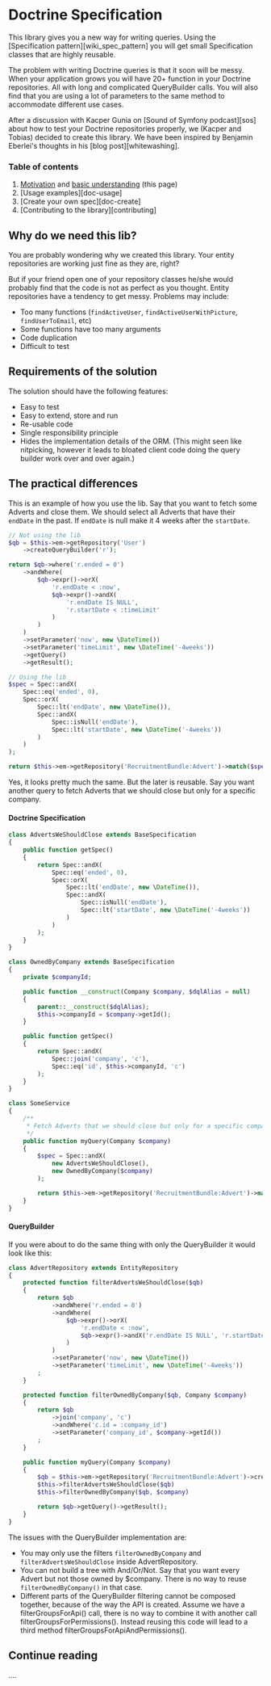 # Doctrine Specification

This library gives you a new way for writing queries. Using the [Specification pattern][wiki_spec_pattern] you will
get small Specification classes that are highly reusable.

The problem with writing Doctrine queries is that it soon will be messy. When your application grows you will have
20+ function in your Doctrine repositories. All with long and complicated QueryBuilder calls. You will also find that
you are using a lot of parameters to the same method to accommodate different use cases.

After a discussion with Kacper Gunia on [Sound of Symfony podcast][sos] about how to test your Doctrine repositories properly, we (Kacper and Tobias) decided to create this library. We have been inspired by Benjamin Eberlei's thoughts in his [blog post][whitewashing].

### Table of contents

1. [Motivation](#why-do-we-need-this-lib) and [basic understanding](#the-practical-differences) (this page)
2. [Usage examples][doc-usage]
3. [Create your own spec][doc-create]
4. [Contributing to the library][contributing]


## Why do we need this lib?

You are probably wondering why we created this library. Your entity repositories are working just fine as they are, right?

But if your friend open one of your repository classes he/she would probably find that the code is not as perfect as you thought.
Entity repositories have a tendency to get messy. Problems may include:

 * Too many functions (`findActiveUser`, `findActiveUserWithPicture`, `findUserToEmail`, etc)
 * Some functions have too many arguments
 * Code duplication
 * Difficult to test

## Requirements of the solution

The solution should have the following features:

* Easy to test
* Easy to extend, store and run
* Re-usable code
* Single responsibility principle
* Hides the implementation details of the ORM. (This might seen like nitpicking, however it leads to bloated client code
doing the query builder work over and over again.)

## The practical differences

This is an example of how you use the lib. Say that you want to fetch some Adverts and close them. We should select all Adverts that have their `endDate` in the past. If `endDate` is null make it 4 weeks after the `startDate`.

``` php
// Not using the lib
$qb = $this->em->getRepository('User')
    ->createQueryBuilder('r');

return $qb->where('r.ended = 0')
    ->andWhere(
        $qb->expr()->orX(
            'r.endDate < :now',
            $qb->expr()->andX(
                'r.endDate IS NULL',
                'r.startDate < :timeLimit'
            )
        )
    )
    ->setParameter('now', new \DateTime())
    ->setParameter('timeLimit', new \DateTime('-4weeks'))
    ->getQuery()
    ->getResult();
```

``` php
// Using the lib
$spec = Spec::andX(
    Spec::eq('ended', 0),
    Spec::orX(
        Spec::lt('endDate', new \DateTime()),
        Spec::andX(
            Spec::isNull('endDate'),
            Spec::lt('startDate', new \DateTime('-4weeks'))
        )
    )
);

return $this->em->getRepository('RecruitmentBundle:Advert')->match($spec);
```

Yes, it looks pretty much the same. But the later is reusable. Say you want another query to fetch Adverts that we
 should close but only for a specific company.

#### Doctrine Specification

``` php
class AdvertsWeShouldClose extends BaseSpecification
{
    public function getSpec()
    {
        return Spec::andX(
            Spec::eq('ended', 0),
            Spec::orX(
                Spec::lt('endDate', new \DateTime()),
                Spec::andX(
                    Spec::isNull('endDate'),
                    Spec::lt('startDate', new \DateTime('-4weeks'))
                )
            )
        );
    }
}

class OwnedByCompany extends BaseSpecification
{
    private $companyId;

    public function __construct(Company $company, $dqlAlias = null)
    {
        parent::__construct($dqlAlias);
        $this->companyId = $company->getId();
    }

    public function getSpec()
    {
        return Spec::andX(
            Spec::join('company', 'c'),
            Spec::eq('id', $this->companyId, 'c')
        );
    }
}

class SomeService
{
    /**
     * Fetch Adverts that we should close but only for a specific company
     */
    public function myQuery(Company $company)
    {
        $spec = Spec::andX(
            new AdvertsWeShouldClose(),
            new OwnedByCompany($company)
        );

        return $this->em->getRepository('RecruitmentBundle:Advert')->match($spec);
    }
}
```

#### QueryBuilder

If you were about to do the same thing with only the QueryBuilder it would look like this:

``` php
class AdvertRepository extends EntityRepository
{
    protected function filterAdvertsWeShouldClose($qb)
    {
        return $qb
            ->andWhere('r.ended = 0')
            ->andWhere(
                $qb->expr()->orX(
                    'r.endDate < :now',
                    $qb->expr()->andX('r.endDate IS NULL', 'r.startDate < :timeLimit')
                )
            )
            ->setParameter('now', new \DateTime())
            ->setParameter('timeLimit', new \DateTime('-4weeks'))
        ;
    }

    protected function filterOwnedByCompany($qb, Company $company)
    {
        return $qb
            ->join('company', 'c')
            ->andWhere('c.id = :company_id')
            ->setParameter('company_id', $company->getId())
        ;
    }

    public function myQuery(Company $company)
    {
        $qb = $this->em->getRepository('RecruitmentBundle:Advert')->createQueryBuilder('r');
        $this->filterAdvertsWeShouldClose($qb)
        $this->filterOwnedByCompany($qb, $company)

        return $qb->getQuery()->getResult();
    }
}
```

The issues with the QueryBuilder implementation are:

* You may only use the filters `filterOwnedByCompany` and `filterAdvertsWeShouldClose` inside AdvertRepository.
* You can not build a tree with And/Or/Not. Say that you want every Advert but not those owned by $company. There 
is no way to reuse `filterOwnedByCompany()` in that case.
* Different parts of the QueryBuilder filtering cannot be composed together, because of the way the API is created.
Assume we have a filterGroupsForApi() call, there is no way to combine it with another call filterGroupsForPermissions().
Instead reusing this code will lead to a third method filterGroupsForApiAndPermissions().

## Continue reading

....